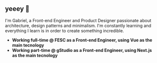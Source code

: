 ## yeeey 🤙

I'm Gabriel, a Front-end Engineer and Product Designer passionate about architecture, design patterns and minimalism. I'm constantly learning and everything I learn is in order to create something incredible.

- **Working full-time @ FESC as a Front-end Engineer, using Vue as the main tecnology**<br>
- **Working part-time @ gStudio as a Front-end Engineer, using Next.js as the main tecnology**<br>

